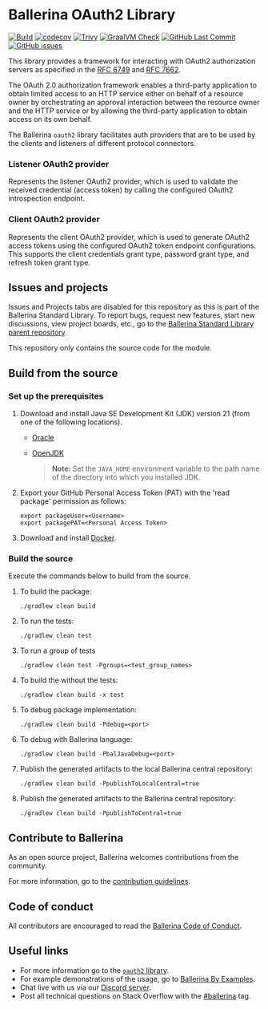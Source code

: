 Ballerina OAuth2 Library
===================

[![Build](https://github.com/ballerina-platform/module-ballerina-oauth2/actions/workflows/build-timestamped-master.yml/badge.svg)](https://github.com/ballerina-platform/module-ballerina-oauth2/actions/workflows/build-timestamped-master.yml)
[![codecov](https://codecov.io/gh/ballerina-platform/module-ballerina-oauth2/branch/master/graph/badge.svg)](https://codecov.io/gh/ballerina-platform/module-ballerina-oauth2)
[![Trivy](https://github.com/ballerina-platform/module-ballerina-oauth2/actions/workflows/trivy-scan.yml/badge.svg)](https://github.com/ballerina-platform/module-ballerina-oauth2/actions/workflows/trivy-scan.yml)
[![GraalVM Check](https://github.com/ballerina-platform/module-ballerina-oauth2/actions/workflows/build-with-bal-test-graalvm.yml/badge.svg)](https://github.com/ballerina-platform/module-ballerina-oauth2/actions/workflows/build-with-bal-test-graalvm.yml)
[![GitHub Last Commit](https://img.shields.io/github/last-commit/ballerina-platform/module-ballerina-oauth2.svg?label=Last%20Commit)](https://github.com/ballerina-platform/module-ballerina-oauth2/commits/master)
[![GitHub issues](https://img.shields.io/github/issues/ballerina-platform/ballerina-standard-library/module/oauth2.svg?label=Open%20Issues)](https://github.com/ballerina-platform/ballerina-standard-library/labels/module%2Foauth2)


This library provides a framework for interacting with OAuth2 authorization servers as specified in the [RFC 6749](https://datatracker.ietf.org/doc/html/rfc6749) and [RFC 7662](https://datatracker.ietf.org/doc/html/rfc7662).

The OAuth 2.0 authorization framework enables a third-party application to obtain limited access to an HTTP service either on behalf of a resource owner by orchestrating an approval interaction between the resource owner and the HTTP service or by allowing the third-party application to obtain access on its own behalf.

The Ballerina `oauth2` library facilitates auth providers that are to be used by the clients and listeners of different protocol connectors.

### Listener OAuth2 provider

Represents the listener OAuth2 provider, which is used to validate the received credential (access token) by calling the configured OAuth2 introspection endpoint.

### Client OAuth2 provider

Represents the client OAuth2 provider, which is used to generate OAuth2 access tokens using the configured OAuth2 token endpoint configurations. This supports the client credentials grant type, password grant type, and refresh token grant type.

## Issues and projects

Issues and Projects tabs are disabled for this repository as this is part of the Ballerina Standard Library. To report bugs, request new features, start new discussions, view project boards, etc., go to the [Ballerina Standard Library parent repository](https://github.com/ballerina-platform/ballerina-standard-library).

This repository only contains the source code for the module.

## Build from the source

### Set up the prerequisites

1. Download and install Java SE Development Kit (JDK) version 21 (from one of the following locations).

   * [Oracle](https://www.oracle.com/java/technologies/downloads/)
   
   * [OpenJDK](https://adoptium.net)
   
        > **Note:** Set the `JAVA_HOME` environment variable to the path name of the directory into which you installed JDK.

2. Export your GitHub Personal Access Token (PAT) with the 'read package' permission as follows:

    ```
    export packageUser=<Username>
    export packagePAT=<Personal Access Token>
    ```

3. Download and install [Docker](https://www.docker.com/).

### Build the source

Execute the commands below to build from the source.

1. To build the package:
    ```    
    ./gradlew clean build
    ```
2. To run the tests:
    ```
    ./gradlew clean test
    ```

3. To run a group of tests
    ```
    ./gradlew clean test -Pgroups=<test_group_names>
    ```

4. To build the without the tests:
    ```
    ./gradlew clean build -x test
    ```

5. To debug package implementation:
    ```
    ./gradlew clean build -Pdebug=<port>
    ```

6. To debug with Ballerina language:
    ```
    ./gradlew clean build -PbalJavaDebug=<port>
    ```

7. Publish the generated artifacts to the local Ballerina central repository:
    ```
    ./gradlew clean build -PpublishToLocalCentral=true
    ```

8. Publish the generated artifacts to the Ballerina central repository:
    ```
    ./gradlew clean build -PpublishToCentral=true
    ```

## Contribute to Ballerina

As an open source project, Ballerina welcomes contributions from the community.

For more information, go to the [contribution guidelines](https://github.com/ballerina-platform/ballerina-lang/blob/master/CONTRIBUTING.md).

## Code of conduct

All contributors are encouraged to read the [Ballerina Code of Conduct](https://ballerina.io/code-of-conduct).

## Useful links

* For more information go to the [`oauth2` library](https://lib.ballerina.io/ballerina/oauth2/latest).
* For example demonstrations of the usage, go to [Ballerina By Examples](https://ballerina.io/learn/by-example/).
* Chat live with us via our [Discord server](https://discord.gg/ballerinalang).
* Post all technical questions on Stack Overflow with the [#ballerina](https://stackoverflow.com/questions/tagged/ballerina) tag.
